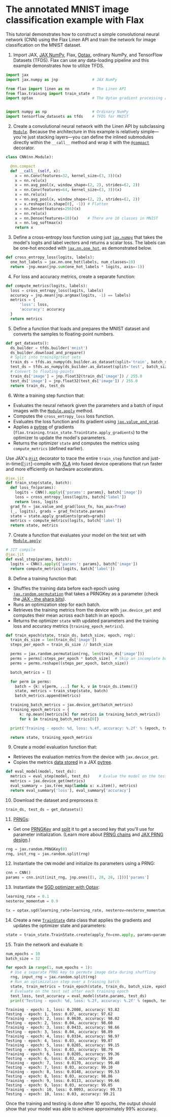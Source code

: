 # The annotated MNIST image classification example with Flax

This tutorial demonstrates how to construct a simple convolutional neural network (CNN) using the Flax Linen API and train the network for image classification on the MNIST dataset.

1. Import JAX, [JAX NumPy](https://jax.readthedocs.io/en/latest/jax.numpy.html), Flax, [Optax](https://github.com/deepmind/optax/), ordinary NumPy, and TensorFlow Datasets (TFDS). Flax can use any data-loading pipeline and this example demonstrates how to utilize TFDS.

```python
import jax
import jax.numpy as jnp               # JAX NumPy

from flax import linen as nn          # The Linen API
from flax.training import train_state
import optax                          # The Optax gradient processing and optimization library


import numpy as np                    # Ordinary NumPy
import tensorflow_datasets as tfds    # TFDS for MNIST
```

2. Create a convolutional neural network with the Linen API by subclassing [`Module`](https://flax.readthedocs.io/en/latest/flax.linen.html#core-module-abstraction). Because the architecture in this example is relatively simple—you're just stacking layers—you can define the inlined submodules directly within the `__call__` method and wrap it with the [`@compact`](https://flax.readthedocs.io/en/latest/flax.linen.html#compact-methods) decorator.

```python
class CNN(nn.Module):

  @nn.compact
  def __call__(self, x):
    x = nn.Conv(features=32, kernel_size=(3, 3))(x)
    x = nn.relu(x)
    x = nn.avg_pool(x, window_shape=(2, 2), strides=(2, 2))
    x = nn.Conv(features=64, kernel_size=(3, 3))(x)
    x = nn.relu(x)
    x = nn.avg_pool(x, window_shape=(2, 2), strides=(2, 2))
    x = x.reshape((x.shape[0], -1)) # Flatten
    x = nn.Dense(features=256)(x)
    x = nn.relu(x)
    x = nn.Dense(features=10)(x)    # There are 10 classes in MNIST
    x = nn.log_softmax(x)
    return x
```

3. Define a cross-entropy loss function using just [`jax.numpy`](https://jax.readthedocs.io/en/latest/jax.numpy.html) that takes the model's logits and label vectors and returns a scalar loss. The labels can be one-hot encoded with [`jax.nn.one_hot`](https://jax.readthedocs.io/en/latest/_autosummary/jax.nn.one_hot.html), as demonstrated below.

```python
def cross_entropy_loss(logits, labels):
  one_hot_labels = jax.nn.one_hot(labels, num_classes=10)
  return -jnp.mean(jnp.sum(one_hot_labels * logits, axis=-1))
```

4. For loss and accuracy metrics, create a separate function:

```python
def compute_metrics(logits, labels):
  loss = cross_entropy_loss(logits, labels)
  accuracy = jnp.mean(jnp.argmax(logits, -1) == labels)
  metrics = {
      'loss': loss,
      'accuracy': accuracy
  }
  return metrics
```

5. Define a function that loads and prepares the MNIST dataset and converts the samples to floating-point numbers.

```python
def get_datasets():
  ds_builder = tfds.builder('mnist')
  ds_builder.download_and_prepare()
  # Split into training/test sets
  train_ds = tfds.as_numpy(ds_builder.as_dataset(split='train', batch_size=-1))
  test_ds = tfds.as_numpy(ds_builder.as_dataset(split='test', batch_size=-1))
  # Convert to floating-points
  train_ds['image'] = jnp.float32(train_ds['image']) / 255.0
  test_ds['image'] = jnp.float32(test_ds['image']) / 255.0
  return train_ds, test_ds
```

6. Write a training step function that:

  - Evaluates the neural network given the parameters and a batch of input images with the [`Module.apply`](https://flax.readthedocs.io/en/latest/flax.linen.html#flax.linen.Module.apply) method.
  - Computes the `cross_entropy_loss` loss function.
  - Evaluates the loss function and its gradient using [`jax.value_and_grad`](https://jax.readthedocs.io/en/latest/jax.html#jax.value_and_grad).
  - Applies a [pytree](https://jax.readthedocs.io/en/latest/pytrees.html#pytrees-and-jax-functions) of gradients (`flax.training.train_state.TrainState.apply_gradients`) to the optimizer to update the model's parameters.
  - Returns the optimizer `state` and computes the metrics using `compute_metrics` (defined earlier).

  Use JAX's [`@jit`](https://jax.readthedocs.io/en/latest/jax.html#jax.jit) decorator to trace the entire `train_step` function and just-in-time([`jit`]-compile with [XLA](https://www.tensorflow.org/xla) into fused device operations that run faster and more efficiently on hardware accelerators.

```python
@jax.jit
def train_step(state, batch):
  def loss_fn(params):
    logits = CNN().apply({'params': params}, batch['image'])
    loss = cross_entropy_loss(logits, batch['label'])
    return loss, logits
  grad_fn = jax.value_and_grad(loss_fn, has_aux=True)
  (_, logits), grads = grad_fn(state.params)
  state = state.apply_gradients(grads=grads)
  metrics = compute_metrics(logits, batch['label'])
  return state, metrics
```

7. Create a function that evaluates your model on the test set with [`Module.apply`](https://flax.readthedocs.io/en/latest/flax.linen.html#flax.linen.Module.apply):

```python
# JIT compile
@jax.jit
def eval_step(params, batch):
  logits = CNN().apply({'params': params}, batch['image'])
  return compute_metrics(logits, batch['label'])
```

8. Define a training function that:

  - Shuffles the training data before each epoch using [`jax.random.permutation`](https://jax.readthedocs.io/en/latest/_autosummary/jax.random.permutation.html) that takes a PRNGKey as a parameter (check the [JAX - the sharp bits](https://jax.readthedocs.io/en/latest/notebooks/Common_Gotchas_in_JAX.html#JAX-PRNG)).
  - Runs an optimization step for each batch.
  - Retrieves the training metrics from the device with `jax.device_get` and computes their mean across each batch in an epoch.
  - Returns the optimizer `state` with updated parameters and the training loss and accuracy metrics (`training_epoch_metrics`).

```python
def train_epoch(state, train_ds, batch_size, epoch, rng):
  train_ds_size = len(train_ds['image'])
  steps_per_epoch = train_ds_size // batch_size

  perms = jax.random.permutation(rng, len(train_ds['image']))
  perms = perms[:steps_per_epoch * batch_size]  # Skip an incomplete batch
  perms = perms.reshape((steps_per_epoch, batch_size))

  batch_metrics = []

  for perm in perms:
    batch = {k: v[perm, ...] for k, v in train_ds.items()}
    state, metrics = train_step(state, batch)
    batch_metrics.append(metrics)

  training_batch_metrics = jax.device_get(batch_metrics)
  training_epoch_metrics = {
      k: np.mean([metrics[k] for metrics in training_batch_metrics])
      for k in training_batch_metrics[0]}

  print('Training - epoch: %d, loss: %.4f, accuracy: %.2f' % (epoch, training_epoch_metrics['loss'], training_epoch_metrics['accuracy'] * 100))

  return state, training_epoch_metrics
```

9. Create a model evaluation function that:

  - Retrieves the evaluation metrics from the device with `jax.device_get`.
  - Copies the metrics [data stored](https://flax.readthedocs.io/en/latest/design_notes/linen_design_principles.html#how-are-parameters-represented-and-how-do-we-handle-general-differentiable-algorithms-that-update-stateful-variables) in a JAX [pytree](https://jax.readthedocs.io/en/latest/pytrees.html#pytrees-and-jax-functions).

```python
def eval_model(model, test_ds):
  metrics = eval_step(model, test_ds)    # Evalue the model on the test set
  metrics = jax.device_get(metrics)
  eval_summary = jax.tree_map(lambda x: x.item(), metrics)
  return eval_summary['loss'], eval_summary['accuracy']
```

10. Download the dataset and preprocess it:

```python
train_ds, test_ds = get_datasets()
```

11. [PRNGs](https://jax.readthedocs.io/en/latest/notebooks/Common_Gotchas_in_JAX.html#JAX-PRNG):

  - Get one [PRNGKey](https://jax.readthedocs.io/en/latest/_autosummary/jax.random.PRNGKey.html#jax.random.PRNGKey) and [split](https://jax.readthedocs.io/en/latest/_autosummary/jax.random.split.html#jax.random.split) it to get a second key that you'll use for parameter initialization. (Learn more about [PRNG chains](https://flax.readthedocs.io/en/latest/design_notes/linen_design_principles.html#how-are-parameters-represented-and-how-do-we-handle-general-differentiable-algorithms-that-update-stateful-variables) and [JAX PRNG design](https://github.com/google/jax/blob/master/design_notes/prng.md).)

```python
rng = jax.random.PRNGKey(0)
rng, init_rng = jax.random.split(rng)
```

12. Instantiate the `CNN` model and initialize its parameters using a PRNG:

```python
cnn = CNN()
params = cnn.init(init_rng, jnp.ones([1, 28, 28, 1]))['params']
```

13. Instantiate the [SGD optimizer with Optax](https://optax.readthedocs.io/en/latest/api.html#sgd):

```python
learning_rate = 0.1
nesterov_momentum = 0.9

tx = optax.sgd(learning_rate=learning_rate, nesterov=nesterov_momentum)
```

14. Create a new [`TrainState`](https://flax.readthedocs.io/en/latest/flip/1009-optimizer-api.html#train-state) data class that applies the gradients and updates the optimizer state and parameters:

```python
state = train_state.TrainState.create(apply_fn=cnn.apply, params=params, tx=tx)
```

15. Train the network and evaluate it:

```python
num_epochs = 10
batch_size = 32

for epoch in range(1, num_epochs + 1):
  # Use a separate PRNG key to permute image data during shuffling
  rng, input_rng = jax.random.split(rng)
  # Run an optimization step over a training batch
  state, train_metrics = train_epoch(state, train_ds, batch_size, epoch, input_rng)
  # Evaluate on the test set after each training epoch
  test_loss, test_accuracy = eval_model(state.params, test_ds)
  print('Testing - epoch: %d, loss: %.2f, accuracy: %.2f' % (epoch, test_loss, test_accuracy * 100))
```

    Training - epoch: 1, loss: 0.2008, accuracy: 93.82
    Testing - epoch: 1, loss: 0.07, accuracy: 97.62
    Training - epoch: 2, loss: 0.0630, accuracy: 98.02
    Testing - epoch: 2, loss: 0.04, accuracy: 98.60
    Training - epoch: 3, loss: 0.0433, accuracy: 98.66
    Testing - epoch: 3, loss: 0.04, accuracy: 98.89
    Training - epoch: 4, loss: 0.0334, accuracy: 98.97
    Testing - epoch: 4, loss: 0.03, accuracy: 99.07
    Training - epoch: 5, loss: 0.0265, accuracy: 99.15
    Testing - epoch: 5, loss: 0.03, accuracy: 98.79
    Training - epoch: 6, loss: 0.0205, accuracy: 99.36
    Testing - epoch: 6, loss: 0.03, accuracy: 99.10
    Training - epoch: 7, loss: 0.0170, accuracy: 99.48
    Testing - epoch: 7, loss: 0.03, accuracy: 99.10
    Training - epoch: 8, loss: 0.0148, accuracy: 99.53
    Testing - epoch: 8, loss: 0.03, accuracy: 98.86
    Training - epoch: 9, loss: 0.0113, accuracy: 99.66
    Testing - epoch: 9, loss: 0.03, accuracy: 99.05
    Training - epoch: 10, loss: 0.0093, accuracy: 99.73
    Testing - epoch: 10, loss: 0.03, accuracy: 99.21

Once the training and testing is done after 10 epochs, the output should show that your model was able to achieve approximately 99% accuracy.
